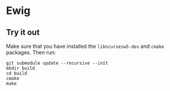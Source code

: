 
Ewig
====

Try it out
----------

Make sure that you have installed the `libncursesw5-dev` and `cmake`
packages. Then run:

```
git submodule update --recursive --init
mkdir build
cd build
cmake
make
```
